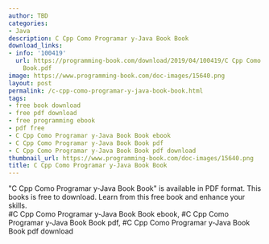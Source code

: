 ```yaml
---
author: TBD
categories:
- Java
description: C Cpp Como Programar y-Java Book Book
download_links:
- info: '100419'
  url: https://programming-book.com/download/2019/04/100419/C Cpp Como Programar y-Java
    Book.pdf
image: https://www.programming-book.com/doc-images/15640.png
layout: post
permalink: /c-cpp-como-programar-y-java-book-book.html
tags:
- free book download
- free pdf download
- free programming ebook
- pdf free
- C Cpp Como Programar y-Java Book Book ebook
- C Cpp Como Programar y-Java Book Book pdf
- C Cpp Como Programar y-Java Book Book pdf download
thumbnail_url: https://www.programming-book.com/doc-images/15640.png
title: C Cpp Como Programar y-Java Book Book
---
```


 
<div class="item-desc text-justify">
  "C Cpp Como Programar y-Java Book Book" is available in PDF format. This books is free to download. Learn from this free book and enhance your skills.
  <br>
  #C Cpp Como Programar y-Java Book Book ebook, #C Cpp Como Programar y-Java Book Book pdf, #C Cpp Como Programar y-Java Book Book pdf download
</div>